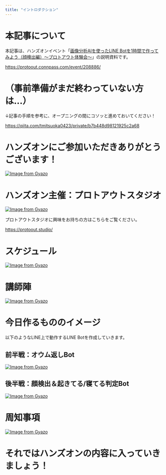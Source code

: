 ```yaml
---
title: "イントロダクション"
---
```


# 本記事について

本記事は、ハンズオンイベント「[画像分析AIを使ったLINE Botを1時間で作ってみよう（顔検出編）～プロトアウト体験会～](https://protoout.connpass.com/event/208886/)」の説明資料です。

https://protoout.connpass.com/event/208886/

# （事前準備がまだ終わっていない方は...）

↓記事の手順を参考に、オープニングの間にコソッと進めておいてください！

https://qiita.com/tmitsuoka0423/private/b7b448d98121925c2a68

# ハンズオンにご参加いただきありがとうございます！

[![Image from Gyazo](https://i.gyazo.com/a5cfc3719be3c26b3d613dc9d200656d.png)](https://gyazo.com/a5cfc3719be3c26b3d613dc9d200656d)

# ハンズオン主催：プロトアウトスタジオ

[![Image from Gyazo](https://i.gyazo.com/40d9aa37f61706eb4222f27e7268eef4.png)](https://gyazo.com/40d9aa37f61706eb4222f27e7268eef4)

プロトアウトスタジオに興味をお持ちの方はこちらをご覧ください。

https://protoout.studio/

# スケジュール

[![Image from Gyazo](https://i.gyazo.com/c05577b0ffbd44ae2f1b8983203c82bf.png)](https://gyazo.com/c05577b0ffbd44ae2f1b8983203c82bf)

# 講師陣

[![Image from Gyazo](https://i.gyazo.com/aab9875d7d78aa8fddd3e40387f1125c.png)](https://gyazo.com/aab9875d7d78aa8fddd3e40387f1125c)

# 今日作るもののイメージ

以下のようなLINE上で動作するLINE Botを作成していきます。

## 前半戦：オウム返しBot

[![Image from Gyazo](https://i.gyazo.com/94e5bda2678dcf5bbc7a0154eeac8b07.gif)](https://gyazo.com/94e5bda2678dcf5bbc7a0154eeac8b07)

## 後半戦：顔検出＆起きてる/寝てる判定Bot

[![Image from Gyazo](https://i.gyazo.com/9b7a5bff129e46b7c3da41d050f902a6.gif)](https://gyazo.com/9b7a5bff129e46b7c3da41d050f902a6)

# 周知事項

[![Image from Gyazo](https://i.gyazo.com/09ab6bbfef636a90e5741bda0c03313a.png)](https://gyazo.com/09ab6bbfef636a90e5741bda0c03313a)

# それではハンズオンの内容に入っていきましょう！